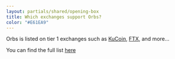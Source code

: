 ```yaml
---
layout: partials/shared/opening-box
title: Which exchanges support Orbs?
color: "#E61EA9"
---
```


Orbs is listed on tier 1 exchanges such as [KuCoin](kucoin-exchange-lists-orbs-token-orbs), [FTX](ftx-exchange-lists-orbs-token-orbs), and more…

You can find the full list [here](https://coinmarketcap.com/currencies/orbs/markets/)
